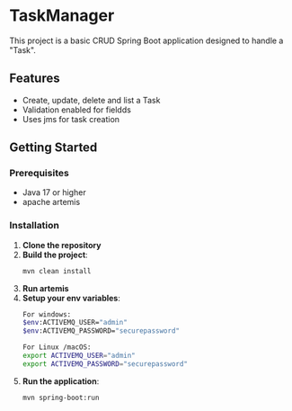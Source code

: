 # TaskManager

This project is a basic CRUD Spring Boot application designed to handle a "Task".

## Features

- Create, update, delete and list a Task
- Validation enabled for fieldds
- Uses jms for task creation

## Getting Started

### Prerequisites

- Java 17 or higher
- apache artemis

### Installation

1. **Clone the repository**
2. **Build the project**:
   ```sh
   mvn clean install
   ```
3. **Run artemis**
4. **Setup your env variables**:
    ```sh
   For windows:
    $env:ACTIVEMQ_USER="admin"
    $env:ACTIVEMQ_PASSWORD="securepassword"
   
   For Linux /macOS:
   export ACTIVEMQ_USER="admin"
   export ACTIVEMQ_PASSWORD="securepassword"
   ```
6. **Run the application**:
   ```sh
   mvn spring-boot:run
